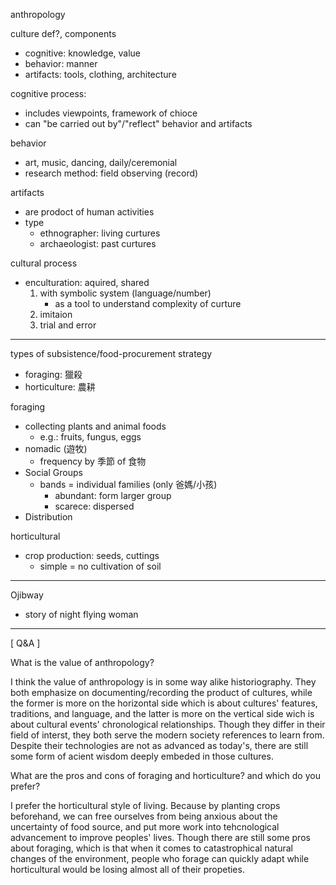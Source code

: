 anthropology

culture def?, components
- cognitive: knowledge, value
- behavior: manner
- artifacts: tools, clothing, architecture

cognitive process:
- includes viewpoints, framework of chioce
- can "be carried out by"/"reflect" behavior and artifacts

behavior
- art, music, dancing, daily/ceremonial
- research method: field observing (record)

artifacts
- are prodoct of human activities
- type
	- ethnographer: living curtures
	- archaeologist: past curtures

cultural process
- enculturation: aquired, shared
	1. with symbolic system (language/number)
	   - as a tool to understand complexity of curture
	2. imitaion
	3. trial and error

---

types of subsistence/food-procurement strategy
- foraging: 獵殺
- horticulture: 農耕

foraging
- collecting plants and animal foods
	- e.g.: fruits, fungus, eggs
- nomadic (遊牧)
	- frequency by 季節 of 食物
- Social Groups
	- bands = individual families (only 爸媽/小孩)
		- abundant: form larger group
		- scarece: dispersed
- Distribution

horticultural
- crop production: seeds, cuttings
	- simple = no cultivation of soil

---

Ojibway
- story of night flying woman

---

[ Q&A ]

What is the value of anthropology?

I think the value of anthropology is in some way alike historiography. They both emphasize on documenting/recording the product of cultures, while the former is more on the horizontal side which is about cultures' features, traditions, and language, and the latter is more on the vertical side wich is about cultural events' chronological relationships. Though they differ in their field of interst, they both serve the modern society references to learn from. Despite their technologies are not as advanced as today's, there are still some form of acient wisdom deeply embeded in those cultures.

What are the pros and cons of foraging and horticulture? and which do you prefer?

I prefer the horticultural style of living. Because by planting crops beforehand, we can free ourselves from being anxious about the uncertainty of food source, and put more work into tehcnological advancement to improve peoples' lives. Though there are still some pros about foraging, which is that when it comes to catastrophical natural changes of the environment, people who forage can quickly adapt while horticultural would be losing almost all of their propeties.

